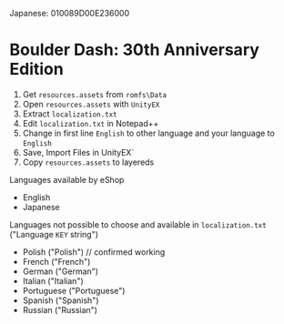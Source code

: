 Japanese: 010089D00E236000

# Boulder Dash: 30th Anniversary Edition

1. Get `resources.assets` from `romfs\Data`
2. Open `resources.assets` with `UnityEX`
3. Extract `localization.txt`
4. Edit `localization.txt` in Notepad++
5. Change in first line `English` to other language and your language to `English`
6. Save, Import Files in UnityEX`
7. Copy `resources.assets` to layereds

Languages available by eShop
- English
- Japanese

Languages not possible to choose and available in `localization.txt` ("Language `KEY` string")
- Polish ("Polish") // confirmed working
- French ("French")
- German ("German")
- Italian ("Italian")
- Portuguese ("Portuguese")
- Spanish ("Spanish")
- Russian ("Russian")